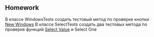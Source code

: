 ##  Homework

В классе WindowsTests создать тестовый метод по проверке кнопки [New Windows](https://demoqa.com/browser-windows)
В классе SelectTests создать два тестовых метода по проверке функций [Select Value](https://demoqa.com/select-menu) и Select One